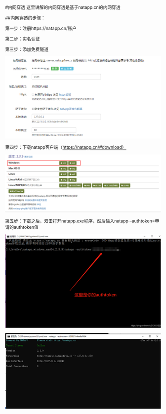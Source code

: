 #内网穿透
这里讲解的内网穿透是基于natapp.cn的内网穿透

##内网穿透的步骤：

第一步：注册https://natapp.cn/账户

第二步：实名认证

第三步：添加免费隧道

![](./pics/nat-ddns/nat-ddns1.png)

第四步：下载natapp客户端（https://natapp.cn/#download）

![](./pics/nat-ddns/nat-ddns2.png)

第五步：下载之后，双击打开natapp.exe程序，然后输入natapp –authtoken=申请的authtoken值 

![](./pics/nat-ddns/nat-ddns3.png)

![](./pics/nat-ddns/nat-ddns4.png)